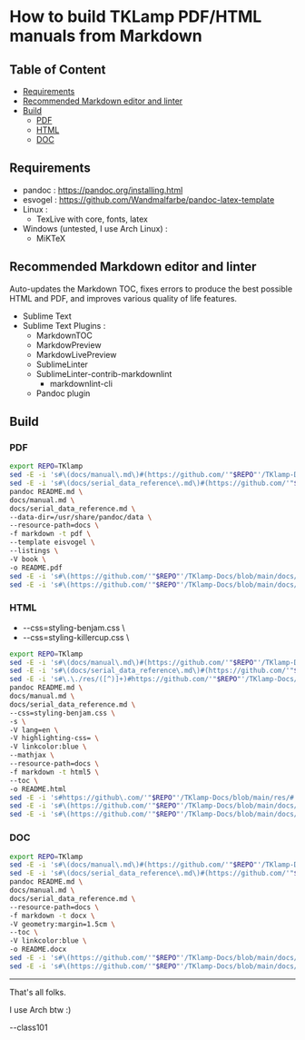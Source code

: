 # How to build TKLamp PDF/HTML manuals from Markdown

## Table of Content

<!-- MarkdownTOC -->

- [Requirements](#requirements)
- [Recommended Markdown editor and linter](#recommended-markdown-editor-and-linter)
- [Build](#build)
    - [PDF](#pdf)
    - [HTML](#html)
    - [DOC](#doc)

<!-- /MarkdownTOC -->

## Requirements

- pandoc : <https://pandoc.org/installing.html>
- esvogel : <https://github.com/Wandmalfarbe/pandoc-latex-template>
- Linux :  
    - TexLive with core, fonts, latex
- Windows (untested, I use Arch Linux) :  
    - MiKTeX

## Recommended Markdown editor and linter

Auto-updates the Markdown TOC, fixes errors to produce the best possible
HTML and PDF, and improves various quality of life features.

- Sublime Text
- Sublime Text Plugins :
    - MarkdownTOC
    - MarkdowPreview
    - MarkdowLivePreview
    - SublimeLinter
    - SublimeLinter-contrib-markdownlint
        - markdownlint-cli
    - Pandoc plugin

## Build

### PDF

```bash
export REPO=TKlamp
sed -E -i 's#\(docs/manual\.md\)#(https://github.com/'"$REPO"'/TKlamp-Docs/blob/main/docs/manual.md)#g' README.md
sed -E -i 's#\(docs/serial_data_reference\.md\)#(https://github.com/'"$REPO"'/TKlamp-Docs/blob/main/docs/serial_data_reference.md)#g' README.md
pandoc README.md \
docs/manual.md \
docs/serial_data_reference.md \
--data-dir=/usr/share/pandoc/data \
--resource-path=docs \
-f markdown -t pdf \
--template eisvogel \
--listings \
-V book \
-o README.pdf 
sed -E -i 's#\(https://github.com/'"$REPO"'/TKlamp-Docs/blob/main/docs/serial_data_reference\.md\)#(docs/serial_data_reference.md)#g' README.md
sed -E -i 's#\(https://github.com/'"$REPO"'/TKlamp-Docs/blob/main/docs/manual\.md\)#(docs/manual.md)#g' README.md
```

### HTML

- --css=styling-benjam.css \
- --css=styling-killercup.css \

```bash
export REPO=TKlamp
sed -E -i 's#\(docs/manual\.md\)#(https://github.com/'"$REPO"'/TKlamp-Docs/blob/main/docs/manual.md)#g' README.md
sed -E -i 's#\(docs/serial_data_reference\.md\)#(https://github.com/'"$REPO"'/TKlamp-Docs/blob/main/docs/serial_data_reference.md)#g' README.md
sed -E -i 's#\.\./res/([^)]+)#https://github.com/'"$REPO"'/TKlamp-Docs/blob/main/res/\1?raw=true#g' docs/manual.md
pandoc README.md \
docs/manual.md \
docs/serial_data_reference.md \
--css=styling-benjam.css \
-s \
-V lang=en \
-V highlighting-css= \
-V linkcolor:blue \
--mathjax \
--resource-path=docs \
-f markdown -t html5 \
--toc \
-o README.html
sed -E -i 's#https://github\.com/'"$REPO"'/TKlamp-Docs/blob/main/res/#../res/#g' docs/manual.md
sed -E -i 's#\(https://github.com/'"$REPO"'/TKlamp-Docs/blob/main/docs/serial_data_reference\.md\)#(docs/serial_data_reference.md)#g' README.md
sed -E -i 's#\(https://github.com/'"$REPO"'/TKlamp-Docs/blob/main/docs/manual\.md\)#(docs/manual.md)#g' README.md
```

### DOC

```bash
export REPO=TKlamp
sed -E -i 's#\(docs/manual\.md\)#(https://github.com/'"$REPO"'/TKlamp-Docs/blob/main/docs/manual.md)#g' README.md
sed -E -i 's#\(docs/serial_data_reference\.md\)#(https://github.com/'"$REPO"'/TKlamp-Docs/blob/main/docs/serial_data_reference.md)#g' README.md
pandoc README.md \
docs/manual.md \
docs/serial_data_reference.md \
--resource-path=docs \
-f markdown -t docx \
-V geometry:margin=1.5cm \
--toc \
-V linkcolor:blue \
-o README.docx
sed -E -i 's#\(https://github.com/'"$REPO"'/TKlamp-Docs/blob/main/docs/serial_data_reference\.md\)#(docs/serial_data_reference.md)#g' README.md
sed -E -i 's#\(https://github.com/'"$REPO"'/TKlamp-Docs/blob/main/docs/manual\.md\)#(docs/manual.md)#g' README.md
```

---

That's all folks.

I use Arch btw :)

--class101
